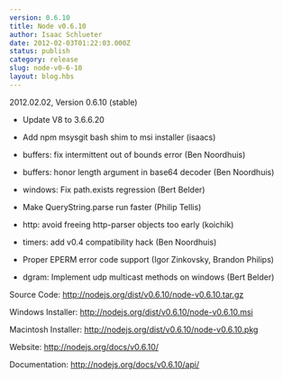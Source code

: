 ```yaml
---
version: 0.6.10
title: Node v0.6.10
author: Isaac Schlueter
date: 2012-02-03T01:22:03.000Z
status: publish
category: release
slug: node-v0-6-10
layout: blog.hbs
---
```


<p>2012.02.02, Version 0.6.10 (stable)</p>

<ul>
<li><p>Update V8 to 3.6.6.20</p></li>
<li><p>Add npm msysgit bash shim to msi installer (isaacs)</p></li>
<li><p>buffers: fix intermittent out of bounds error (Ben Noordhuis)</p></li>
<li><p>buffers: honor length argument in base64 decoder (Ben Noordhuis)</p></li>
<li><p>windows: Fix path.exists regression (Bert Belder)</p></li>
<li><p>Make QueryString.parse run faster (Philip Tellis)</p></li>
<li><p>http: avoid freeing http-parser objects too early (koichik)</p></li>
<li><p>timers: add v0.4 compatibility hack (Ben Noordhuis)</p></li>
<li><p>Proper EPERM error code support (Igor Zinkovsky, Brandon Philips)</p></li>
<li><p>dgram: Implement udp multicast methods on windows (Bert Belder)</p></li>
</ul><p>Source Code: <a href="http://nodejs.org/dist/v0.6.10/node-v0.6.10.tar.gz">http://nodejs.org/dist/v0.6.10/node-v0.6.10.tar.gz</a></p>

<p>Windows Installer: <a href="http://nodejs.org/dist/v0.6.10/node-v0.6.10.msi">http://nodejs.org/dist/v0.6.10/node-v0.6.10.msi</a></p>

<p>Macintosh Installer: <a href="http://nodejs.org/dist/v0.6.10/node-v0.6.10.pkg">http://nodejs.org/dist/v0.6.10/node-v0.6.10.pkg</a></p>

<p>Website: <a href="http://nodejs.org/docs/v0.6.10/">http://nodejs.org/docs/v0.6.10/</a></p>

<p>Documentation: <a href="http://nodejs.org/docs/v0.6.10/api/">http://nodejs.org/docs/v0.6.10/api/</a></p>
